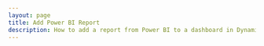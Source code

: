 ```yaml
---
layout: page
title: Add Power BI Report
description: How to add a report from Power BI to a dashboard in Dynamics CRM.
---
```

